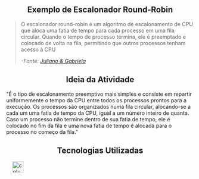 <section>
    <h1 align="center">Exemplo de Escalonador Round-Robin</h1>
    <blockquote cite="https://deinfo.uepg.br/~alunoso/2016/ROUNDROBIN/#:~:text=Escalonamento%20circular%20(Round%2DRobin),Jos%C3%A9%20Renato%20Soares%20Nunes%2C%201990.">
        <p>
            O escalonador round-robin 
            é um algoritmo de escalonamento de CPU que
            aloca uma fatia de tempo para cada processo em uma fila
            circular. Quando o tempo de processo termina, ele é preemptado
            e colocado de volta na fila, permitindo que outros processos 
            tenham acesso à CPU
        </p>
        <p><cite>-Fonte: <a href="https://deinfo.uepg.br/~alunoso/2016/ROUNDROBIN/#:~:text=Escalonamento%20circular%20(Round%2DRobin),Jos%C3%A9%20Renato%20Soares%20Nunes%2C%201990.">Juliano & Gabriela</a></cite></p>
    </blockquote>
</section>
<section>
    <h2 align="center">Ideia da Atividade</h2>
    <p>
        "É o tipo de escalonamento preemptivo mais simples e 
        consiste em repartir uniformemente o tempo da CPU 
        entre todos os processos prontos para a execução. 
        Os processos são organizados numa fila circular, 
        alocando-se a cada um uma fatia de tempo da CPU, 
        igual a um número inteiro de quanta. Caso um processo 
        não termine dentro de sua fatia de tempo, ele é colocado 
        no fim da fila e uma nova fatia de tempo é alocada para 
        o processo no começo da fila."
    </p>
</section>
<section>
    <h2 align="center">Tecnologias Utilizadas</h2>
    <div align="left">
        <img width="12" />
        <img src="https://cdn.jsdelivr.net/gh/devicons/devicon/icons/cplusplus/cplusplus-original.svg" height="30" alt="cplusplus logo"  />
    </div>
</section>
